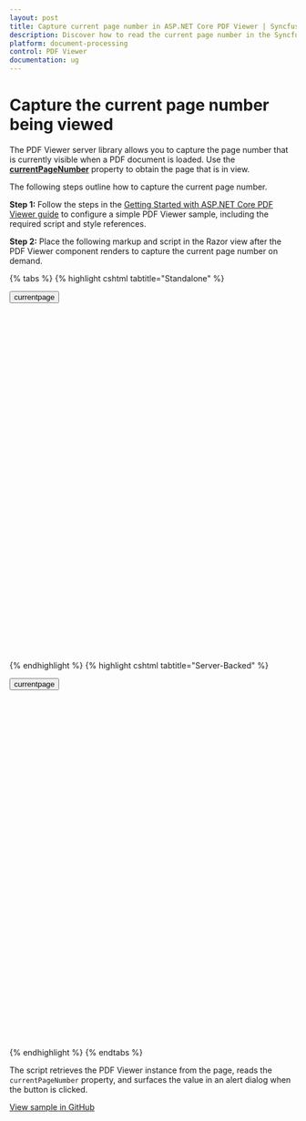 ```yaml
---
layout: post
title: Capture current page number in ASP.NET Core PDF Viewer | Syncfusion
description: Discover how to read the current page number in the Syncfusion ASP.NET Core PDF Viewer using built-in properties.
platform: document-processing
control: PDF Viewer
documentation: ug
---
```


# Capture the current page number being viewed

The PDF Viewer server library allows you to capture the page number that is currently visible when a PDF document is loaded. Use the [**currentPageNumber**](https://ej2.syncfusion.com/javascript/documentation/api/pdfviewer/#currentpagenumber) property to obtain the page that is in view.

The following steps outline how to capture the current page number.

**Step 1:** Follow the steps in the [Getting Started with ASP.NET Core PDF Viewer guide](https://help.syncfusion.com/document-processing/pdf/pdf-viewer/asp-net-core/getting-started) to configure a simple PDF Viewer sample, including the required script and style references.

**Step 2:** Place the following markup and script in the Razor view after the PDF Viewer component renders to capture the current page number on demand.


{% tabs %}
{% highlight cshtml tabtitle="Standalone" %}

<button onclick="currentPage()">currentpage</button>

<div style="width:100%;height:600px">
    <ejs-pdfviewer
        id="pdfviewer"
        documentPath="https://cdn.syncfusion.com/content/pdf/pdf-succinctly.pdf">
    </ejs-pdfviewer>
</div>

<script>
    function currentPage() {
        var viewer = document.getElementById('pdfviewer').ej2_instances[0];
        var pageNumber = viewer.currentPageNumber;
        alert("current page number is" + pageNumber);
    }
</script>

{% endhighlight %}
{% highlight cshtml tabtitle="Server-Backed" %}

<button onclick="currentPage()">currentpage</button>

<div style="width:100%;height:600px">
    <ejs-pdfviewer
        id="pdfviewer"
        documentPath="https://cdn.syncfusion.com/content/pdf/pdf-succinctly.pdf"
        serviceUrl='/Index'>
    </ejs-pdfviewer>
</div>

<script>
    function currentPage() {
        var viewer = document.getElementById('pdfviewer').ej2_instances[0];
        var pageNumber = viewer.currentPageNumber;
        alert("current page number is" + pageNumber);
    }
</script>

{% endhighlight %}
{% endtabs %}

The script retrieves the PDF Viewer instance from the page, reads the `currentPageNumber` property, and surfaces the value in an alert dialog when the button is clicked.

[View sample in GitHub](https://github.com/SyncfusionExamples/asp-core-pdf-viewer-examples/tree/master/How%20to/Capture%20the%20current%20page%20number)
